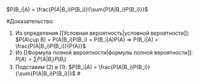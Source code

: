 
$P(B_i|A) = \frac{P(A|B_i)P(B_i)}{\sum{P(A|B_i)P(B_i)}}$

#Доказательство:
1) Из определения [[Условная вероятность|условной вероятности]]: 
	$P(A\cup B) = P(A|B_i)P(B_i) = P(B_i|A)P(A) => P(B_i|A) = \frac{P(A|B_i)P(B_i)}{P(A)}$
1) Из [[Формула полной вероятности|формулы полной вероятности]]:
	$P(A) = \sum{P(A|B_i)P(B_i)}$
3) Подставим (2) в (1):
	$P(B_i|A) = \frac{P(A|B_i)P(B_i)}{\sum{P(A|B_i)P(B_i)}}$
	\#
